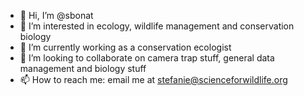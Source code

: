 - 👋 Hi, I’m @sbonat
- 👀 I’m interested in ecology, wildlife management and conservation biology
- 🌱 I’m currently working as a conservation ecologist
- 💞️ I’m looking to collaborate on camera trap stuff, general data management and biology stuff
- 📫 How to reach me: email me at stefanie@scienceforwildlife.org

<!---
sbonat/sbonat is a ✨ special ✨ repository because its `README.md` (this file) appears on your GitHub profile.
You can click the Preview link to take a look at your changes.
--->
